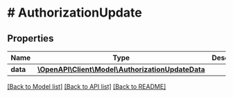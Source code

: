 # # AuthorizationUpdate

## Properties

Name | Type | Description | Notes
------------ | ------------- | ------------- | -------------
**data** | [**\OpenAPI\Client\Model\AuthorizationUpdateData**](AuthorizationUpdateData.md) |  |

[[Back to Model list]](../../README.md#models) [[Back to API list]](../../README.md#endpoints) [[Back to README]](../../README.md)
